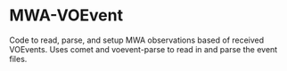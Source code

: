 # MWA-VOEvent
Code to read, parse, and setup MWA observations based of received VOEvents. Uses comet and voevent-parse to read in and parse the event files.

